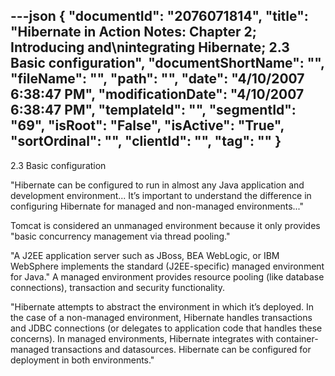 ---json
{
  "documentId": "2076071814",
  "title": "Hibernate in Action Notes: Chapter 2; Introducing and\nintegrating Hibernate; 2.3 Basic configuration",
  "documentShortName": "",
  "fileName": "",
  "path": "",
  "date": "4/10/2007 6:38:47 PM",
  "modificationDate": "4/10/2007 6:38:47 PM",
  "templateId": "",
  "segmentId": "69",
  "isRoot": "False",
  "isActive": "True",
  "sortOrdinal": "",
  "clientId": "",
  "tag": ""
}
---

2.3 Basic configuration

&quot;Hibernate can be configured to run in almost any Java application and development environment... It’s important to understand the difference in configuring Hibernate for managed and non-managed environments...&quot;

Tomcat is considered an unmanaged environment because it only provides &quot;basic concurrency management via thread pooling.&quot;

&quot;A J2EE application server such as JBoss, BEA WebLogic, or IBM WebSphere implements the standard (J2EE-specific) managed environment for Java.&quot; A managed environment provides resource pooling (like database connections), transaction and security functionality.

&quot;Hibernate attempts to abstract the environment in which it’s deployed. In the case of a non-managed environment, Hibernate handles transactions and JDBC connections (or delegates to application code that handles these concerns). In managed environments, Hibernate integrates with container-managed transactions and datasources. Hibernate can be configured for deployment in both environments.&quot;
